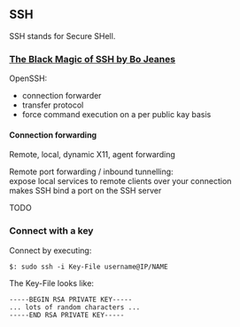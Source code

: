 ## SSH

SSH stands for Secure SHell.  

### [The Black Magic of SSH by Bo Jeanes](https://vimeo.com/54505525)

OpenSSH:  
* connection forwarder  
* transfer protocol  
* force command execution on a per public kay basis  

#### Connection forwarding

Remote, local, dynamic X11, agent forwarding  

Remote port forwarding / inbound tunnelling:  
expose local services to remote clients over your connection  
makes SSH bind a port on the SSH server  

TODO  

### Connect with a key

Connect by executing:
```
$: sudo ssh -i Key-File username@IP/NAME
```

The Key-File looks like:  
```
-----BEGIN RSA PRIVATE KEY-----
... lots of random characters ...
-----END RSA PRIVATE KEY-----
```
